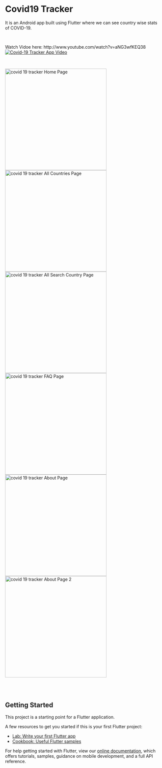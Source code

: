 # Covid19 Tracker


It is an Android app built using Flutter where we can see country wise stats of COVID-19.

<br>

<p float"center">
Watch Vidoe here: http://www.youtube.com/watch?v=aNG3wfKEQ38
  <a href="http://www.youtube.com/watch?v=aNG3wfKEQ38"> 
    <img alt="Covid-19 Tracker App Video" src="https://i9.ytimg.com/vi/aNG3wfKEQ38/mq2.jpg?sqp=CNyM6YgG&rs=AOn4CLAPAakBDqZdWTXO5ZjzqXnEOw7bkQ"
         title="Covid-19 Tracker App Video" />
   </a>
</p>
<br>
<p float="left">
  
  <img src="https://user-images.githubusercontent.com/24837320/129549592-d7a800b4-6900-45d7-8547-86626693509f.png" width=330 alt="covid 19 tracker Home Page" title="covid 19 tracker Home Page" />


  <img src="https://user-images.githubusercontent.com/24837320/129550165-0c2f92b8-5134-47f9-8591-c95eb0834e89.jpg" width=330 alt="covid 19 tracker All Countries Page" title="covid 19 tracker All Countries Page" />
  
  <img src="https://user-images.githubusercontent.com/24837320/129551220-a88a3f49-ede7-4dfd-a2c1-712a852f8a79.jpg" width=330 alt="covid 19 tracker All Search Country Page" title="covid 19 tracker All Countries Page" />

  <img src="https://user-images.githubusercontent.com/24837320/129551253-cab0ae15-33a6-4f57-a068-5cf393629934.jpg" width=330 alt="covid 19 tracker FAQ Page" title="covid 19 tracker FAQ Page" />

  <img src="https://user-images.githubusercontent.com/24837320/129551287-17f66d6d-ced6-423e-b92e-45b23127e904.png" width=330 alt="covid 19 tracker About Page" title="covid 19 tracker About Page" />
  
  <img src="https://user-images.githubusercontent.com/24837320/129551304-0bcb1675-59e8-4ef0-93ea-0824992c032a.png" width=330 alt="covid 19 tracker About Page 2" title="covid 19 tracker About Page 2" />

  

</p>






<br><br>




## Getting Started

This project is a starting point for a Flutter application.

A few resources to get you started if this is your first Flutter project:

- [Lab: Write your first Flutter app](https://flutter.dev/docs/get-started/codelab)
- [Cookbook: Useful Flutter samples](https://flutter.dev/docs/cookbook)

For help getting started with Flutter, view our
[online documentation](https://flutter.dev/docs), which offers tutorials,
samples, guidance on mobile development, and a full API reference.

